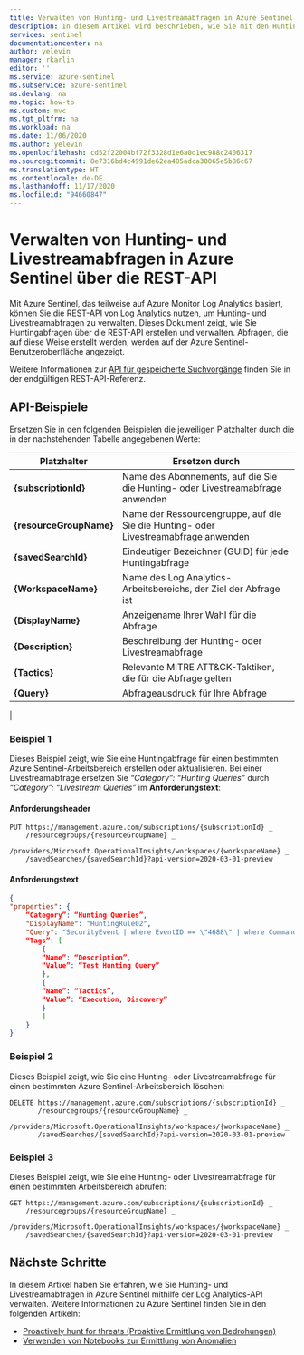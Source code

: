 ```yaml
---
title: Verwalten von Hunting- und Livestreamabfragen in Azure Sentinel über die REST-API | Microsoft-Dokumentation
description: In diesem Artikel wird beschrieben, wie Sie mit den Huntingfeatures von Azure Sentinel die REST-API von Log Analytics nutzen können, um Hunting- und Livestreamabfragen zu verwalten.
services: sentinel
documentationcenter: na
author: yelevin
manager: rkarlin
editor: ''
ms.service: azure-sentinel
ms.subservice: azure-sentinel
ms.devlang: na
ms.topic: how-to
ms.custom: mvc
ms.tgt_pltfrm: na
ms.workload: na
ms.date: 11/06/2020
ms.author: yelevin
ms.openlocfilehash: cd52f22004bf72f3328d1e6a0d1ec988c2406317
ms.sourcegitcommit: 8e7316bd4c4991de62ea485adca30065e5b86c67
ms.translationtype: HT
ms.contentlocale: de-DE
ms.lasthandoff: 11/17/2020
ms.locfileid: "94660847"
---
```

# <a name="manage-hunting-and-livestream-queries-in-azure-sentinel-using-rest-api"></a>Verwalten von Hunting- und Livestreamabfragen in Azure Sentinel über die REST-API

Mit Azure Sentinel, das teilweise auf Azure Monitor Log Analytics basiert, können Sie die REST-API von Log Analytics nutzen, um Hunting- und Livestreamabfragen zu verwalten. Dieses Dokument zeigt, wie Sie Huntingabfragen über die REST-API erstellen und verwalten.  Abfragen, die auf diese Weise erstellt werden, werden auf der Azure Sentinel-Benutzeroberfläche angezeigt.

Weitere Informationen zur [API für gespeicherte Suchvorgänge](/rest/api/loganalytics/savedsearches) finden Sie in der endgültigen REST-API-Referenz.

## <a name="api-examples"></a>API-Beispiele

Ersetzen Sie in den folgenden Beispielen die jeweiligen Platzhalter durch die in der nachstehenden Tabelle angegebenen Werte:

| Platzhalter | Ersetzen durch |
|-|-|
| **{subscriptionId}** | Name des Abonnements, auf die Sie die Hunting- oder Livestreamabfrage anwenden |
| **{resourceGroupName}** | Name der Ressourcengruppe, auf die Sie die Hunting- oder Livestreamabfrage anwenden |
| **{savedSearchId}** | Eindeutiger Bezeichner (GUID) für jede Huntingabfrage |
| **{WorkspaceName}** | Name des Log Analytics-Arbeitsbereichs, der Ziel der Abfrage ist |
| **{DisplayName}** | Anzeigename Ihrer Wahl für die Abfrage |
| **{Description}** | Beschreibung der Hunting- oder Livestreamabfrage |
| **{Tactics}** | Relevante MITRE ATT&CK-Taktiken, die für die Abfrage gelten |
| **{Query}** | Abfrageausdruck für Ihre Abfrage |
|  

### <a name="example-1"></a>Beispiel 1

Dieses Beispiel zeigt, wie Sie eine Huntingabfrage für einen bestimmten Azure Sentinel-Arbeitsbereich erstellen oder aktualisieren.  Bei einer Livestreamabfrage ersetzen Sie *“Category”: “Hunting Queries”* durch *“Category”: “Livestream Queries”* im **Anforderungstext**: 

#### <a name="request-header"></a>Anforderungsheader

```http
PUT https://management.azure.com/subscriptions/{subscriptionId} _
    /resourcegroups/{resourceGroupName} _
    /providers/Microsoft.OperationalInsights/workspaces/{workspaceName} _
    /savedSearches/{savedSearchId}?api-version=2020-03-01-preview
```

#### <a name="request-body"></a>Anforderungstext

```json
{
"properties": {
    “Category”: “Hunting Queries”,
    "DisplayName": "HuntingRule02",
    "Query": "SecurityEvent | where EventID == \"4688\" | where CommandLine contains \"-noni -ep bypass $\"",
    “Tags”: [
        { 
        “Name”: “Description”,
        “Value”: “Test Hunting Query”
        },
        { 
        “Name”: “Tactics”,
        “Value”: “Execution, Discovery”
        }
        ]        
    }
}
```

### <a name="example-2"></a>Beispiel 2

Dieses Beispiel zeigt, wie Sie eine Hunting- oder Livestreamabfrage für einen bestimmten Azure Sentinel-Arbeitsbereich löschen:

```http
DELETE https://management.azure.com/subscriptions/{subscriptionId} _
       /resourcegroups/{resourceGroupName} _
       /providers/Microsoft.OperationalInsights/workspaces/{workspaceName} _
       /savedSearches/{savedSearchId}?api-version=2020-03-01-preview
```

### <a name="example-3"></a>Beispiel 3

Dieses Beispiel zeigt, wie Sie eine Hunting- oder Livestreamabfrage für einen bestimmten Arbeitsbereich abrufen:

```http
GET https://management.azure.com/subscriptions/{subscriptionId} _
    /resourcegroups/{resourceGroupName} _
    /providers/Microsoft.OperationalInsights/workspaces/{workspaceName} _
    /savedSearches/{savedSearchId}?api-version=2020-03-01-preview
```

## <a name="next-steps"></a>Nächste Schritte

In diesem Artikel haben Sie erfahren, wie Sie Hunting- und Livestreamabfragen in Azure Sentinel mithilfe der Log Analytics-API verwalten. Weitere Informationen zu Azure Sentinel finden Sie in den folgenden Artikeln:

- [Proactively hunt for threats (Proaktive Ermittlung von Bedrohungen)](hunting.md)
- [Verwenden von Notebooks zur Ermittlung von Anomalien](notebooks.md)
